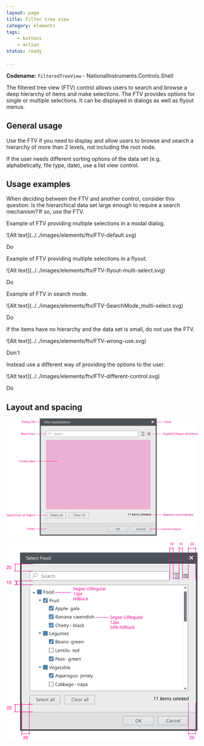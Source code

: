 ```yaml
---
layout: page
title: Filter tree view
category: elements
tags:
    - buttons
    - action
status: ready

---
```


**Codename:** `FilteredTreeView` - NationalInstruments.Controls.Shell 

The filtered tree view (FTV) control allows users to search and browse a deep hierarchy of items and make selections. The FTV provides options for single or multiple selections. It can be displayed in dialogs as well as flyout menus.

## General usage
Use the FTV if you need to display and allow users to browse and search a hierarchy of more than 2 levels, not including the root node.

If the user needs different sorting options of the data set (e.g. alphabetically, file type, date), use a list view control.

## Usage examples

When deciding between the FTV and another control, consider this question: 
Is the hierarchical data set large enough to require a search mechanism? If so, use the FTV.

Example of FTV providing multiple selections in a modal dialog.
<div class="do" markdown="1">
![Alt text](../../images/elements/ftv/FTV-default.svg)  

Do
</div>

Example of FTV providing multiple selections in a flyout.
<div class="do" markdown="1">
![Alt text](../../images/elements/ftv/FTV-flyout-multi-select.svg)  

Do
</div>

Example of FTV in search mode.
<div class="do" markdown="1">
![Alt text](../../images/elements/ftv/FTV-SearchMode_multi-select.svg)  

Do
</div>

If the items have no hierarchy and the data set is small, do not use the FTV.
<div class="dont" markdown="1">
![Alt text](../../images/elements/ftv/FTV-wrong-use.svg)  

Don't
</div>

Instead use a different way of providing the options to the user.
<div class="do" markdown="1">
![Alt text](../../images/elements/ftv/FTV-different-control.svg)  

Do
</div>
 
## Layout and spacing

![Alt text](../../images/elements/ftv/FTV-dialog-parts.svg) 

![Alt text](../../images/elements/ftv/FTV-spacing-dialog.svg) 


